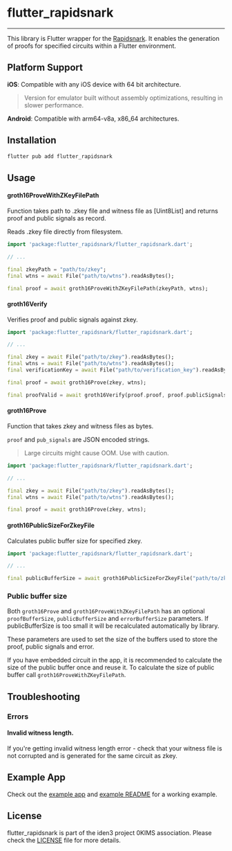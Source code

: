 # flutter_rapidsnark

---

This library is Flutter wrapper for the [Rapidsnark](https://github.com/iden3/rapidsnark). It enables the
generation of proofs for specified circuits within a Flutter environment.

## Platform Support

**iOS**: Compatible with any iOS device with 64 bit architecture.
> Version for emulator built without assembly optimizations, resulting in slower performance.

**Android**: Compatible with arm64-v8a, x86_64 architectures.

## Installation

```sh
flutter pub add flutter_rapidsnark
```

## Usage

#### groth16ProveWithZKeyFilePath

Function takes path to .zkey file and witness file as [Uint8List] and returns proof and public signals as record.

Reads .zkey file directly from filesystem.


```dart
import 'package:flutter_rapidsnark/flutter_rapidsnark.dart';

// ...

final zkeyPath = "path/to/zkey";
final wtns = await File("path/to/wtns").readAsBytes();

final proof = await groth16ProveWithZKeyFilePath(zkeyPath, wtns);
```

#### groth16Verify

Verifies proof and public signals against zkey.

```dart
import 'package:flutter_rapidsnark/flutter_rapidsnark.dart';

// ...

final zkey = await File("path/to/zkey").readAsBytes();
final wtns = await File("path/to/wtns").readAsBytes();
final verificationKey = await File("path/to/verification_key").readAsBytes();

final proof = await groth16Prove(zkey, wtns);

final proofValid = await groth16Verify(proof.proof, proof.publicSignals, verificationKey);
```

#### groth16Prove

Function that takes zkey and witness files as bytes.

`proof` and `pub_signals` are JSON encoded strings.

>Large circuits might cause OOM. Use with caution.

```dart
import 'package:flutter_rapidsnark/flutter_rapidsnark.dart';

// ...

final zkey = await File("path/to/zkey").readAsBytes();
final wtns = await File("path/to/wtns").readAsBytes();

final proof = await groth16Prove(zkey, wtns);
```
#### groth16PublicSizeForZkeyFile

Calculates public buffer size for specified zkey.

```dart
import 'package:flutter_rapidsnark/flutter_rapidsnark.dart';

// ...

final publicBufferSize = await groth16PublicSizeForZkeyFile("path/to/zkey");
```

### Public buffer size

Both `groth16Prove` and `groth16ProveWithZKeyFilePath` has an optional `proofBufferSize`, `publicBufferSize` and `errorBufferSize` parameters. If publicBufferSize is too small it will be recalculated automatically by library.

These parameters are used to set the size of the buffers used to store the proof, public signals and error.

If you have embedded circuit in the app, it is recommended to calculate the size of the public buffer once and reuse it.
To calculate the size of public buffer call `groth16ProveWithZKeyFilePath`.

## Troubleshooting

### Errors

#### Invalid witness length.

If you're getting invalid witness length error - check that your witness file is not corrupted and is generated for the same circuit as zkey.

## Example App

Check out the [example app](./example) and [example README](./example/README.md) for a working example.

## License

flutter_rapidsnark is part of the iden3 project 0KIMS association. Please check the [LICENSE](./LICENSE) file for
more details.
